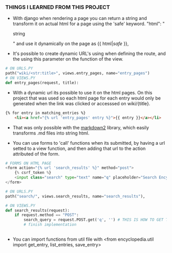 


### THINGS I LEARNED FROM THIS PROJECT

* With django when rendering a page you can return a string and transform it on actual html for a page using the 'safe' keyword. "html": "<p>string</p>" and use it dynamically on the page as {{ html|*safe* }}, 

* It's possible to create dynamic URL's using <parameter> when defining the route, and the using this parameter on the function of the view.
```python
# ON URLS.PY
path("wiki/<str:title>", views.entry_pages, name="entry_pages")
# ON VIEWS.PY
def entry_pages(request, title):
```

* With a dynamic url its possible to use it on the html pages. On this project that was used so each html page for each entry would only be generated when the link was clicked or accesssed on wiki/{title}. 
```html
{% for entry in matching_entries %}
    <li><a href="{% url 'entry_pages' entry %}">{{ entry }}</a></li>
```

* That was only possible with the [markdown2](https://github.com/trentm/python-markdown2) library, which easily transforms .md files into string html.

* You can use forms to 'call' functions when its submitted, by having a url setted to a view function, and then adding that url to the action attributed of the form.
```python
# FORMS ON HTML PAGE
<form action="{% url 'search_results' %}" method="post">
    {% csrf_token %}
    <input class="search" type="text" name="q" placeholder="Search Encyclopedia">
</form>

# ON URLS.PY
path("search/", views.search_results, name="search_results"),

# ON VIEWS.PY
def search_results(request):
    if request.method == "POST":
        search_query = request.POST.get('q', '') # THIS IS HOW TO GET THE VALUE OF THE POST, Q BEING THE NAME OF INPUT FIELD
        # finish implementation
    
```

* You can import functions from util file with <from encyclopedia.util import get_entry, list_entries, save_entry>

